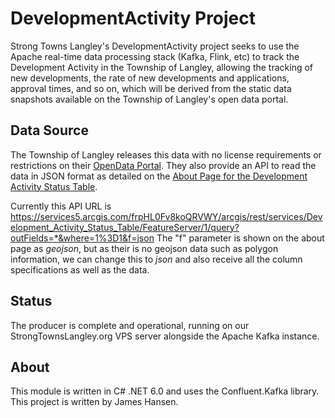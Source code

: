 # DevelopmentActivity Project
Strong Towns Langley's DevelopmentActivity project seeks to use the Apache real-time data processing stack (Kafka, Flink, etc) to track the Development Activity in the Township of Langley, allowing the tracking of new developments, the rate of new developments and applications, approval times, and so on, which will be derived from the static data snapshots available on the Township of Langley's open data portal.

## Data Source
The Township of Langley releases this data with no license requirements or restrictions on their [OpenData Portal](https://data-tol.opendata.arcgis.com/). They also provide an API to read the data in JSON format as detailed on the [About Page for the Development Activity Status Table](https://data-tol.opendata.arcgis.com/datasets/TOL::development-activity-status-table/about). 

Currently this API URL is
https://services5.arcgis.com/frpHL0Fv8koQRVWY/arcgis/rest/services/Development_Activity_Status_Table/FeatureServer/1/query?outFields=*&where=1%3D1&f=json
The "f" parameter is shown on the about page as *geojson*, but as their is no geojson data such as polygon information, we can change this to *json* and also receive all the column specifications as well as the data.

## Status
The producer is complete and operational, running on our StrongTownsLangley.org VPS server alongside the Apache Kafka instance.

## About
This module is written in C# .NET 6.0 and uses the Confluent.Kafka library. This project is written by James Hansen.
